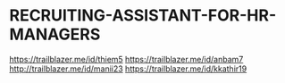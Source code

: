 # RECRUITING-ASSISTANT-FOR-HR-MANAGERS
https://trailblazer.me/id/thiem5
https://trailblazer.me/id/anbam7
http://trailblazer.me/id/manii23
https://trailblazer.me/id/kkathir19

